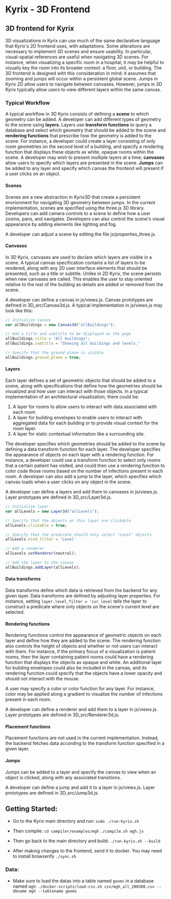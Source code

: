 # Kyrix - 3D Frontend

## 3D frontend for Kyrix
3D visualizations in Kyrix can use much of the same declarative language that Kyrix's 2D frontend uses, with adaptations. Some alterations are necessary to implement 3D scenes and ensure usability. In particular, visual-spatial references are useful when navigating 3D scenes. For instance, when visualizing a specific room in a hospital, it may be helpful to visually key the room into its broader context: a floor, unit, or building. The 3D frontend is designed with this consideration in mind: it assumes that zooming and jumps will occur within a persistent global scene. Jumps in Kyrix 2D allow users to navigate between canvases. However, jumps in 3D Kyrix typically allow users to view different layers within the same canvas.

### Typical Workflow
A typical workflow in 3D Kyrix consists of defining a **scene** to which geometry can be added. A developer can add different types of geometry to the scene using **layers**. Layers use **transform functions** to query a database and select which geometry that should be added to the scene and **rendering functions** that prescribe how the geometry is added to the scene. For instance, a developer could create a layer consisting of only room geometries on the second level of a building, and specify a rendering function that displays these objects as white, opaque rooms within the scene. A developer may wish to present multiple layers at a time; **canvases** allow users to specify which layers are presented in the scene. **Jumps** can be added to any layer and specify which canvas the frontend will present if a user clicks on an object.

#### Scenes
Scenes are a new abstraction in Kyrix3D that create a persistent envrionment for navigating 3D geometry between jumps. In the current implementation, scenes are specified using the three.js 3D library. Developers can add camera controls to a scene to define how a user zooms, pans, and navigates. Developers can also control the scene's visual appearance by adding elements like lighting and fog. 

A developer can adjust a scene by editing the file js/properties_three.js.

#### Canvases
In 3D Kyrix, canvases are used to declare which layers are visible in a scene. A typical canvas specification contains a list of layers to be rendered, along with any 2D user interface elements that should be presented, such as a title or subtitle. Unlike in 2D Kyrix, the scene persists when new canvases are called. This enables the user to stay oriented relative to the rest of the building as details are added or removed from the scene.

A developer can define a canvas in js/views.js. Canvas prototypes are defined in 3D_src/Canvas3d.js. A typical implementation in js/views.js may look like this:

```javascript
// Initialize canvas
var allBuildings = new Canvas3d("allBuildings");

// Add a title and subtitle to be displayed on the page
allBuildings.title = "All buildings"; 
allBuildings.subtitle = "Showing all buildings and levels."

// Specify that the ground plane is visible
allBuildings.ground_plane = true; 
```

#### Layers
Each layer defines a set of geometric objects that should be added to a scene, along with specifications that define how the geometries should be visualized and how user can interact with those objects. In a typical implementation of an architectural visualization, there could be:

1. A layer for rooms to allow users to interact with data associated with each room
2. A layer for building envelopes to enable users to interact with aggregated data for each building or to provide visual context for the room layer.
3. A layer for static contextual information like a surrounding site. 

The developer specifies which geometries should be added to the scene by defining a data transform function for each layer. The developer specifies the appearance of objects on each layer with a rendering function. For instance, a developer could use a transform function to select only rooms that a certain patient has visited, and could then use a rendering function to color code those rooms based on the number of infections present in each room. A developer can also add a jump to the layer, which specifies which canvas loads when a user clicks on any object in the scene.

A developer can define a layers and add them to canvases in js/views.js. Layer prototypes are defined in 3D_src/Layer3d.js.

```javascript
// Initialize layer
var allLevels = new Layer3d("allLevels");

// Specify that the objects on this layer are clickable
allLevels.clickable = true;

// Specify that the predicate should only select 'Level' objects
allLevels.kind_filter = 'Level'

// Add a renderer
allLevels.setRenderer(neutral);

// Add the layer to the canvas
allBuildings.addLayer(allLevels);
``` 

#### Data transforms
Data transforms define which data is retrieved from the backend for any given layer. Data transforms are defined by adjusting layer properties. For instance, setting `layer.level_filter = 'cur_level` tells the layer to construct a predicate where only objects on the scene's current level are selected. 

#### Rendering functions
Rendering functions control the appearance of geometric objects on each layer and define how they are added to the scene. The rendering function also controls the height of objects and whether or not users can interact with them. For instance, if the primary focus of a visualization is patient rooms, then the layer containing patient rooms could have a rendering function that displays the objects as opaque and white. An additional layer for building envelopes could also be included in the canvas, and its rendering function could specify that the objects have a lower opacity and should not interact with the mouse.

A user may specify a color or color function for any layer. For instance, color may be applied along a gradient to visualize the number of infections present in each room.

A developer can define a renderer and add them to a layer in js/views.js. Layer prototypes are defined in 3D_src/Renderer3d.js.

#### Placement functions
Placement functions are not used in the current implementation. Instead, the backend fetches data according to the transform function specified in a given layer.

#### Jumps
Jumps can be added to a layer and specify the canvas to view when an object is clicked, along with any associated transitions.

A developer can define a jump and add it to a layer in js/views.js. Layer prototypes are defined in 3D_src/Jump3d.js.

## Getting Started:
- Go to the Kyrix main directory and run:
```sudo ./run-kyrix.sh```

- Then compile:
```cd compiler/examples/mgh```
```./compile.sh mgh.js```

- Then go back to the main directory and build:
```./run-kyrix.sh --build```

- After making changes to the frontend, send it to docker. You may need to install browserify
```./sync.sh```

### Data:
- Make sure to load the datas into a table named ```geoms``` in a database named ```mgh```:
```./docker-scripts/load-csv.sh csv/mgh_all_200308.csv --dbname mgh --tablename geoms```
